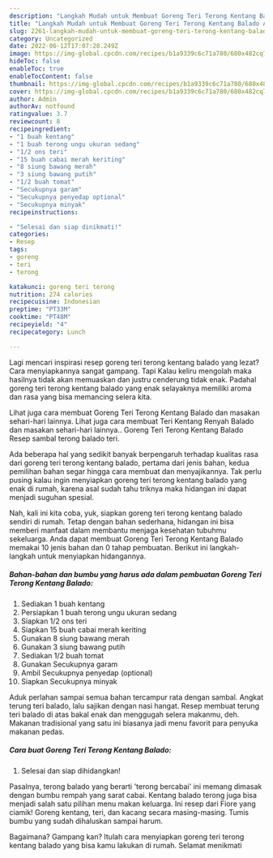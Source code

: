 ```yaml
---
description: "Langkah Mudah untuk Membuat Goreng Teri Terong Kentang Balado Anti Gagal"
title: "Langkah Mudah untuk Membuat Goreng Teri Terong Kentang Balado Anti Gagal"
slug: 2261-langkah-mudah-untuk-membuat-goreng-teri-terong-kentang-balado-anti-gagal
category: Uncategorized
date: 2022-06-12T17:07:28.249Z
image: https://img-global.cpcdn.com/recipes/b1a9339c6c71a780/680x482cq70/goreng-teri-terong-kentang-balado-foto-resep-utama.jpg
hideToc: false
enableToc: true
enableTocContent: false
thumbnail: https://img-global.cpcdn.com/recipes/b1a9339c6c71a780/680x482cq70/goreng-teri-terong-kentang-balado-foto-resep-utama.jpg
cover: https://img-global.cpcdn.com/recipes/b1a9339c6c71a780/680x482cq70/goreng-teri-terong-kentang-balado-foto-resep-utama.jpg
author: Admin
authorAv: notfound
ratingvalue: 3.7
reviewcount: 8
recipeingredient:
- "1 buah kentang"
- "1 buah terong ungu ukuran sedang"
- "1/2 ons teri"
- "15 buah cabai merah keriting"
- "8 siung bawang merah"
- "3 siung bawang putih"
- "1/2 buah tomat"
- "Secukupnya garam"
- "Secukupnya penyedap optional"
- "Secukupnya minyak"
recipeinstructions:

- "Selesai dan siap dinikmati!"
categories:
- Resep
tags:
- goreng
- teri
- terong

katakunci: goreng teri terong 
nutrition: 274 calories
recipecuisine: Indonesian
preptime: "PT33M"
cooktime: "PT48M"
recipeyield: "4"
recipecategory: Lunch

---
```



Lagi mencari inspirasi resep goreng teri terong kentang balado yang lezat? Cara menyiapkannya sangat gampang. Tapi Kalau keliru mengolah maka hasilnya tidak akan memuaskan dan justru cenderung tidak enak. Padahal goreng teri terong kentang balado yang enak selayaknya memiliki aroma dan rasa yang bisa memancing selera kita.


Lihat juga cara membuat Goreng Teri Terong Kentang Balado dan masakan sehari-hari lainnya. Lihat juga cara membuat Teri Kentang Renyah Balado dan masakan sehari-hari lainnya.. Goreng Teri Terong Kentang Balado Resep sambal terong balado teri.

Ada beberapa hal yang sedikit banyak berpengaruh terhadap kualitas rasa dari goreng teri terong kentang balado, pertama dari jenis bahan, kedua pemilihan bahan segar hingga cara membuat dan menyajikannya. Tak perlu pusing kalau ingin menyiapkan goreng teri terong kentang balado yang enak di rumah, karena asal sudah tahu triknya maka hidangan ini dapat menjadi suguhan spesial.


Nah, kali ini kita coba, yuk, siapkan goreng teri terong kentang balado sendiri di rumah. Tetap dengan bahan sederhana, hidangan ini bisa memberi manfaat dalam membantu menjaga kesehatan tubuhmu sekeluarga. Anda dapat membuat Goreng Teri Terong Kentang Balado memakai 10 jenis bahan dan 0 tahap pembuatan. Berikut ini langkah-langkah untuk menyiapkan hidangannya.

<!--inarticleads1-->

##### Bahan-bahan dan bumbu yang harus ada dalam pembuatan Goreng Teri Terong Kentang Balado:

1. Sediakan 1 buah kentang
1. Persiapkan 1 buah terong ungu ukuran sedang
1. Siapkan 1/2 ons teri
1. Siapkan 15 buah cabai merah keriting
1. Gunakan 8 siung bawang merah
1. Gunakan 3 siung bawang putih
1. Sediakan 1/2 buah tomat
1. Gunakan Secukupnya garam
1. Ambil Secukupnya penyedap (optional)
1. Siapkan Secukupnya minyak


Aduk perlahan sampai semua bahan tercampur rata dengan sambal. Angkat terung teri balado, lalu sajikan dengan nasi hangat. Resep membuat terung teri balado di atas bakal enak dan menggugah selera makanmu, deh. Makanan tradisional yang satu ini biasanya jadi menu favorit para penyuka makanan pedas. 

<!--inarticleads2-->

##### Cara buat Goreng Teri Terong Kentang Balado:


1. Selesai dan siap dihidangkan!

Pasalnya, terong balado yang berarti &#39;terong bercabai&#39; ini memang dimasak dengan bumbu rempah yang sarat cabai. Kentang balado terong juga bisa menjadi salah satu pilihan menu makan keluarga. Ini resep dari Fiore yang ciamik! Goreng kentang, teri, dan kacang secara masing-masing. Tumis bumbu yang sudah dihaluskan sampai harum. 

Bagaimana? Gampang kan? Itulah cara menyiapkan goreng teri terong kentang balado yang bisa kamu lakukan di rumah. Selamat menikmati
